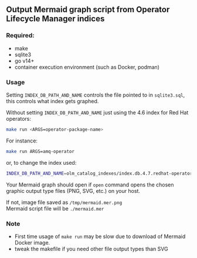 ## Output Mermaid graph script from Operator Lifecycle Manager indices

### Required:
- make
- sqlite3 
- go v14+ 
- container execution environment (such as Docker, podman)

### Usage
Setting `INDEX_DB_PATH_AND_NAME` controls the file pointed to in `sqlite3.sql`, this controls what index gets graphed.

Without setting `INDEX_DB_PATH_AND_NAME` just using the 4.6 index for Red Hat operators:
```bash
make run <ARGS=operator-package-name>
```
For instance:
```bash
make run ARGS=amq-operator
```
or, to change the index used:
```bash
INDEX_DB_PATH_AND_NAME=olm_catalog_indexes/index.db.4.7.redhat-operators make run ARGS=jaeger-product
```

Your Mermaid graph should open if `open` command opens the chosen graphic output type files (PNG, SVG, etc.) on your host.

If not, image file saved as `/tmp/mermaid.mer.png`<br>
Mermaid script file will be `./mermaid.mer`

### Note
- First time usage of `make run` may be slow due to download of Mermaid Docker image.
- tweak the makefile if you need other file output types than SVG

